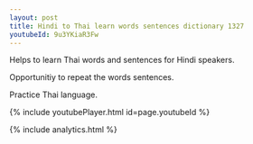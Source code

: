 ```yaml
---
layout: post
title: Hindi to Thai learn words sentences dictionary 1327 
youtubeId: 9u3YKiaR3Fw
---
```

 
 
Helps to learn Thai words and sentences for Hindi speakers.

Opportunitiy to repeat the words sentences. 

Practice Thai language. 
 
{% include youtubePlayer.html id=page.youtubeId %}
 
 
{% include analytics.html %}